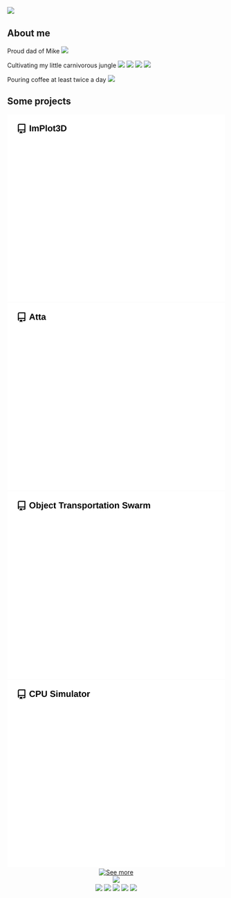 <a href="https://github.com/brenocq/brenocq/blob/main/.github/scripts/animated_text/animated_text.py"><img src="https://github.com/user-attachments/assets/42ba3aa5-838b-4571-a93c-000cfa2695f9"/></a>

## About me
Proud dad of Mike <img height="40" src="https://github.com/user-attachments/assets/5a8f20d7-440c-4de1-a4d3-f55ee4062ca3"/>

Cultivating my little carnivorous jungle <img height="40" src="https://github.com/user-attachments/assets/0e669fa0-5712-4ba9-983e-2d77a4ffeca6"/> <img height="40" src="https://github.com/user-attachments/assets/4c934baf-eb66-48d4-9581-28f95ad9eeb4"/> <img height="40" src="https://github.com/user-attachments/assets/5e890f75-40da-4728-80d9-abfd48642583"/> <img height="40" src="https://github.com/user-attachments/assets/28c35912-47a3-4de3-b987-5b6cb516c82a"/>

Pouring coffee at least twice a day <img height="40" src="https://github.com/user-attachments/assets/425bbef1-7322-4d35-ac59-214e7e2bb2c8"/>

## Some projects
<div align="center">
  <div>
    <a href="https://github.com/brenocq/implot3d"><img src="https://github.com/brenocq/brenocq/blob/generated-repo-images/readme-implot3d.svg"/></a>
    <a href="https://github.com/brenocq/atta"><img src="https://github.com/brenocq/brenocq/blob/generated-repo-images/readme-atta.svg"/></a>
  </div>
  <div>
    <a href="https://github.com/brenocq/object-transportation"><img src="https://github.com/brenocq/brenocq/blob/generated-repo-images/readme-object-transportation-swarm.svg"/></a>
    <a href="https://github.com/brenocq/MyMachine"><img src="https://github.com/brenocq/brenocq/blob/generated-repo-images/readme-cpu-simulator.svg"/></a>
  </div>
  <div>
    <a href="https://brenocq.com/projects"><img src="https://github.com/user-attachments/assets/f2940917-1a80-4bac-82e6-f4c3354fba50" alt="See more"/></a>
  </div>
</div>

<div align="center">
  <img src="https://github.com/user-attachments/assets/56c682b0-9a16-489f-9056-6a7ec22ddc73"/>
</div>

<div align="center">
  <div>
    <a href="https://brenocq.com/"><img src="https://github.com/user-attachments/assets/4df17dcf-4345-4f54-b654-25a30b54a9d5"/></a>
    <a href="https://www.linkedin.com/in/brenocq/"><img src="https://github.com/user-attachments/assets/f19bff8e-dfe7-4420-8703-79fc4941b02b"/></a>
    <a href="mailto:brenocq.br@gmail.com"><img src="https://github.com/user-attachments/assets/8482aa8c-808e-4f16-b8c1-e888e703f6cf"/></a>
    <a href="https://orcid.org/0000-0002-7768-3474"><img src="https://github.com/user-attachments/assets/8ae08d73-b3fe-4812-ad3c-4396a2364c69"/></a>
    <a href="https://scholar.google.com/citations?user=nA1H9ooAAAAJ&hl=en"><img src="https://github.com/user-attachments/assets/138d71b8-d352-4b1c-b55c-fc523add3469"/></a>
  </div>
</div>


